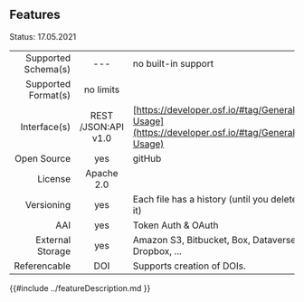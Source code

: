 ## Features

Status: 17.05.2021

|                     |            |          |
| -------------------:| :--------: | :------- |
| Supported Schema(s) | ---        | no built-in support          |
| Supported Format(s) | no limits  |          |
| Interface(s)        | REST /JSON:API v1.0 | [https://developer.osf.io/#tag/General-Usage](https://developer.osf.io/#tag/General-Usage)         |
| Open Source         | yes        | gitHub   |
| License             | Apache 2.0 |          |
| Versioning          | yes        | Each file has a history (until you delete it) |
| AAI                 | yes        | Token Auth & OAuth         |
| External Storage    | yes        |  Amazon S3, Bitbucket, Box, Dataverse, Dropbox, ...        |
| Referencable        | DOI        | Supports creation of DOIs.  |


{{#include ../featureDescription.md }}

